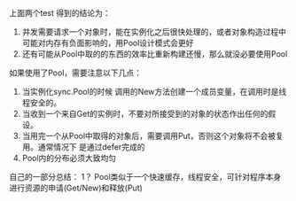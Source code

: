 上面两个test 得到的结论为：
1. 并发需要请求一个对象时，能在实例化之后很快处理的，或者对象构造过程中可能对内存有负面影响的，用Pool设计模式会更好
2. 还有可能从Pool中取的的东西的效率比重新构建还慢，那么就没必要使用Pool

如果使用了Pool，需要注意以下几点：
1. 当实例化sync.Pool的时候 调用的New方法创建一个成员变量，在调用时是线程安全的。
2. 当收到一个来自Get的实例时，不要对所接受到的对象的状态作出任何的假设。
3. 当用完一个从Pool中取得的对象后，需要调用Put，否则这个对象将不会被复用。通常情况下 是通过defer完成的
4. Pool内的分布必须大致均匀

自己的一部分总结：
1？ Pool类似于一个快速缓存，线程安全，可针对程序本身进行资源的申请(Get/New)和释放(Put)